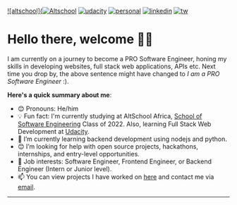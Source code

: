 <a href="https://altschoolafrica.com/schools/engineering">![altschool](![Altschool](https://user-images.githubusercontent.com/70530526/194542288-5c06b04e-0baf-4c2a-a7b6-8099ff7beb37.png)</a>
<a href="https://www.udacity.com/course/full-stack-web-developer-nanodegree--nd0044">![udacity](https://user-images.githubusercontent.com/70530526/184998992-6c1d8bd1-708c-43de-895a-dbfaa2758e3b.png)</a>
<a href="#">![personal](https://user-images.githubusercontent.com/70530526/184999044-40b53b6a-25e8-44fb-8e24-d2e329c9c1e8.png)</a>
<a href="https://www.linkedin.com/in/omobolajisonde/">![linkedin](https://user-images.githubusercontent.com/70530526/184999082-9a0530fc-a780-40cc-9046-35b18913ce8c.png)</a>
<a href="https://twitter.com/iamsonde">![tw](https://user-images.githubusercontent.com/70530526/184999108-c9458e59-4450-4d66-b5e7-c76f5342d421.png)</a>

# Hello there, welcome 👋🏾

I am currently on a journey to become a PRO Software Engineer, honing my skills in developing websites, full stack web applications, APIs etc.
Next time you drop by, the above sentence might have changed to *I am a PRO Software Engineer* :).

**Here's a quick summary about me**:

- 😊 Pronouns: He/him
- 💡 Fun fact: I'm currently studying at AltSchool Africa, [School of Software Engineering](https://altschoolafrica.com/schools/engineering) Class of 2022. Also, learning Full Stack Web Development at [Udacity](https://www.udacity.com/course/full-stack-web-developer-nanodegree--nd0044).
- 🌱 I’m currently learning backend development using nodejs and python.
- 😊 I’m looking for help with open source projects, hackathons, internships, and entry-level opportunities.
- 💼 Job interests: Software Engineer, Frontend Engineer, or Backend Engineer (Intern or Junior level).
- 📫 You can view projects I have worked on [here](https://github.com/omobolajisonde?tab=repositories) and contact me via <a href="mailto:wisdomomobolaji@gmail.com">email</a>.

---
